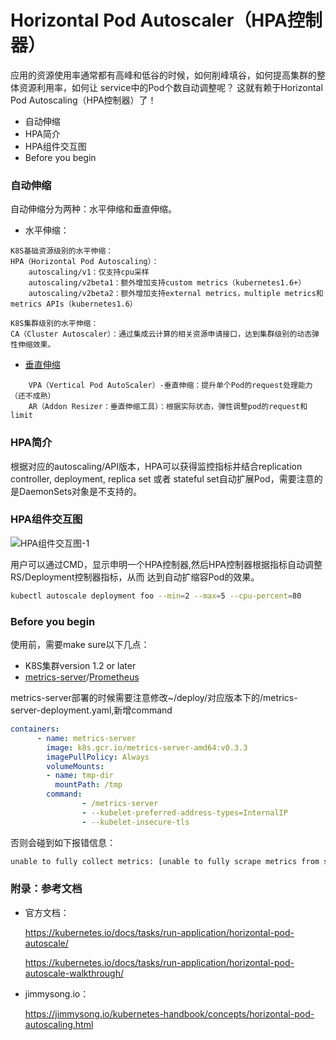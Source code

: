 # Horizontal Pod Autoscaler（HPA控制器）

应用的资源使用率通常都有高峰和低谷的时候，如何削峰填谷，如何提高集群的整体资源利用率，如何让
service中的Pod个数自动调整呢？
这就有赖于Horizontal Pod Autoscaling（HPA控制器）了！

- 自动伸缩
- HPA简介
- HPA组件交互图
- Before you begin


### 自动伸缩

自动伸缩分为两种：水平伸缩和垂直伸缩。

- 水平伸缩：
```text
K8S基础资源级别的水平伸缩：
HPA（Horizontal Pod Autoscaling）：
    autoscaling/v1：仅支持cpu采样
    autoscaling/v2beta1：额外增加支持custom metrics（kubernetes1.6+）
    autoscaling/v2beta2：额外增加支持external metrics，multiple metrics和metrics APIs（kubernetes1.6）
```
```text
K8S集群级别的水平伸缩：
CA（Cluster Autoscaler）：通过集成云计算的相关资源申请接口，达到集群级别的动态弹性伸缩效果。

```

- [垂直伸缩](https://github.com/kubernetes/community/blob/master/contributors/design-proposals/autoscaling/vertical-pod-autoscaler.md)
```text
    VPA（Vertical Pod AutoScaler）-垂直伸缩：提升单个Pod的request处理能力（还不成熟）
    AR（Addon Resizer：垂直伸缩工具）：根据实际状态，弹性调整pod的request和limit

```    

### HPA简介

根据对应的autoscaling/API版本，HPA可以获得监控指标并结合replication controller, deployment, replica set 
或者 stateful set自动扩展Pod，需要注意的是DaemonSets对象是不支持的。


### HPA组件交互图

![HPA组件交互图-1](https://github.com/Aaron1989/CloudNativeNotes/blob/master/Kubernetes/25.HPA%E6%8E%A7%E5%88%B6%E5%99%A8/HPA.png)

用户可以通过CMD，显示申明一个HPA控制器,然后HPA控制器根据指标自动调整RS/Deployment控制器指标，从而
达到自动扩缩容Pod的效果。
```bash
kubectl autoscale deployment foo --min=2 --max=5 --cpu-percent=80

```

### Before you begin
使用前，需要make sure以下几点：

- K8S集群version 1.2 or later
- [metrics-server](https://github.com/kubernetes-sigs/metrics-server)/[Prometheus](https://github.com/coreos/prometheus-operator)

metrics-server部署的时候需要注意修改~/deploy/对应版本下的/metrics-server-deployment.yaml,新增command
```yaml
containers:
      - name: metrics-server
        image: k8s.gcr.io/metrics-server-amd64:v0.3.3
        imagePullPolicy: Always
        volumeMounts:
        - name: tmp-dir
          mountPath: /tmp
        command:
                - /metrics-server
                - --kubelet-preferred-address-types=InternalIP
                - --kubelet-insecure-tls
```
否则会碰到如下报错信息：
```bash
unable to fully collect metrics: [unable to fully scrape metrics from source kubelet_summary:mywork: unable to fetch metrics from Kubelet mywork (mywork): Get https://mywork:10250/stats/summary/: dial tcp: i/o timeout, unable to fully scrape metrics from source kubelet_summary:marktest: unable to fetch metrics from Kubelet marktest (marktest): Get https://marktest:10250/stats/summary/: dial tcp: i/o timeout]
```

### 附录：参考文档

* 官方文档：

    https://kubernetes.io/docs/tasks/run-application/horizontal-pod-autoscale/

    https://kubernetes.io/docs/tasks/run-application/horizontal-pod-autoscale-walkthrough/
    

* jimmysong.io：

    https://jimmysong.io/kubernetes-handbook/concepts/horizontal-pod-autoscaling.html